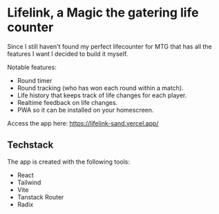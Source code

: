 # Lifelink, a Magic the gatering life counter

Since I still haven't found my perfect lifecounter for MTG that has all the features I want I decided to build it myself.

Notable features:

- Round timer
- Round tracking (who has won each round within a match).
- Life history that keeps track of life changes for each player.
- Realtime feedback on life changes.
- PWA so it can be installed on your homescreen.

Access the app here: https://lifelink-sand.vercel.app/

## Techstack

The app is created with the following tools:

- React
- Tailwind
- Vite
- Tanstack Router
- Radix
